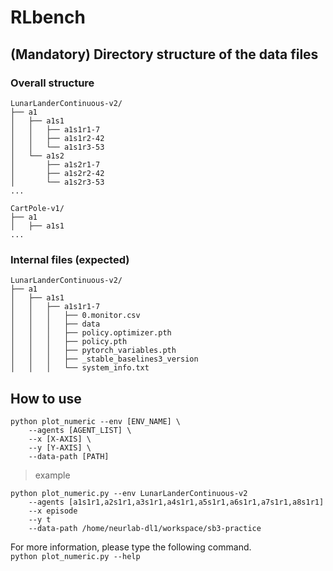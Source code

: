 # RLbench

## (Mandatory) Directory structure of the data files
### Overall structure
```
LunarLanderContinuous-v2/
├── a1
│   ├── a1s1
│   │   ├── a1s1r1-7
│   │   ├── a1s1r2-42
│   │   └── a1s1r3-53
│   └── a1s2
│       ├── a1s2r1-7
│       ├── a1s2r2-42
│       └── a1s2r3-53
...

CartPole-v1/
├── a1
│   ├── a1s1
...
```

### Internal files (expected)
```
LunarLanderContinuous-v2/
├── a1
│   ├── a1s1
│   │   ├── a1s1r1-7
│   │   │   ├── 0.monitor.csv
│   │   │   ├── data
│   │   │   ├── policy.optimizer.pth
│   │   │   ├── policy.pth
│   │   │   ├── pytorch_variables.pth
│   │   │   ├── _stable_baselines3_version
│   │   │   └── system_info.txt
```

## How to use
```
python plot_numeric --env [ENV_NAME] \
    --agents [AGENT_LIST] \ 
    --x [X-AXIS] \
    --y [Y-AXIS] \
    --data-path [PATH]
```

> example

```
python plot_numeric.py --env LunarLanderContinuous-v2
    --agents [a1s1r1,a2s1r1,a3s1r1,a4s1r1,a5s1r1,a6s1r1,a7s1r1,a8s1r1]
    --x episode 
    --y t 
    --data-path /home/neurlab-dl1/workspace/sb3-practice
```

For more information, please type the following command.  
`python plot_numeric.py --help`
